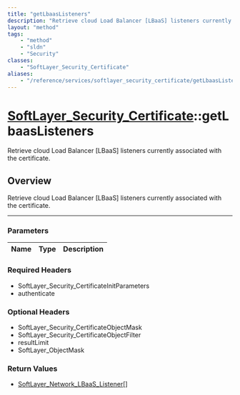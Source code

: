```yaml
---
title: "getLbaasListeners"
description: "Retrieve cloud Load Balancer [LBaaS] listeners currently associated with the certificate."
layout: "method"
tags:
    - "method"
    - "sldn"
    - "Security"
classes:
    - "SoftLayer_Security_Certificate"
aliases:
    - "/reference/services/softlayer_security_certificate/getLbaasListeners"
---
```

# [SoftLayer_Security_Certificate](/reference/services/SoftLayer_Security_Certificate)::getLbaasListeners

Retrieve cloud Load Balancer [LBaaS] listeners currently associated with the certificate.


## Overview 
Retrieve cloud Load Balancer [LBaaS] listeners currently associated with the certificate.

-----

### Parameters 
|Name | Type | Description |
| --- | --- | --- |


### Required Headers
* SoftLayer_Security_CertificateInitParameters
* authenticate


### Optional Headers
* SoftLayer_Security_CertificateObjectMask
* SoftLayer_Security_CertificateObjectFilter
* resultLimit
* SoftLayer_ObjectMask

### Return Values
* <a href='/reference/datatypes/SoftLayer_Network_LBaaS_Listener'>SoftLayer_Network_LBaaS_Listener[] </a>




